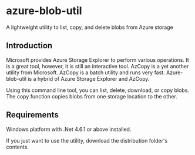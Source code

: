 # azure-blob-util
A lightweight utility to list, copy, and delete blobs from Azure storage

## Introduction
Microsoft provides Azure Storage Explorer to perform various operations.  It is a great tool, however, it is still an interactive tool.  AzCopy is a yet another utility from Microsoft.  AzCopy is a batch utility and runs very fast.  Azure-blob-util is a hybrid of Azure Storage Explorer and AzCopy.

Using this command line tool, you can list, delete, download, or copy blobs.  The copy function copies blobs from one storage location to the other.

## Requirements
Windows platform with .Net 4.6.1 or above installed.


If you just want to use the utility, download the distribution folder's contents.
